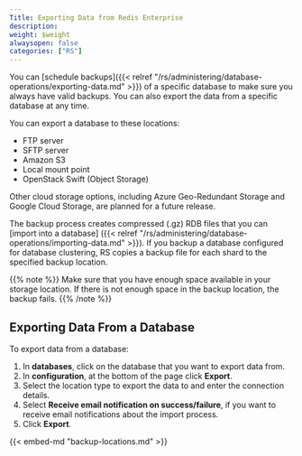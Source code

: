 ```yaml
---
Title: Exporting Data from Redis Enterprise
description: 
weight: $weight
alwaysopen: false
categories: ["RS"]
---
```

You can [schedule backups]({{< relref "/rs/administering/database-operations/exporting-data.md" >}})
of a specific database to make sure you always have valid backups.
You can also export the data from a specific database at any time.

You can export a database to these locations:

- FTP server
- SFTP server
- Amazon S3
- Local mount point
- OpenStack Swift (Object Storage)

Other cloud storage options, including Azure Geo-Redundant Storage and Google Cloud Storage,
are planned for a future release.

The backup process creates compressed (.gz) RDB files that you can [import into a database]
({{< relref "/rs/administering/database-operations/importing-data.md" >}}).
If you backup a database configured for database clustering,
RS copies a backup file for each shard to the specified backup location.

{{% note %}}
Make sure that you have enough space available in your storage location.
If there is not enough space in the backup location, the backup fails.
{{% /note %}}

## Exporting Data From a Database

To export data from a database:

1. In **databases**, click on the database that you want to export data from.
1. In **configuration**, at the bottom of the page click **Export**.
1. Select the location type to export the data to and enter the connection details.
1. Select **Receive email notification on success/failure**, if you want to receive
    email notifications about the import process.
1. Click **Export**.

{{< embed-md "backup-locations.md" >}}